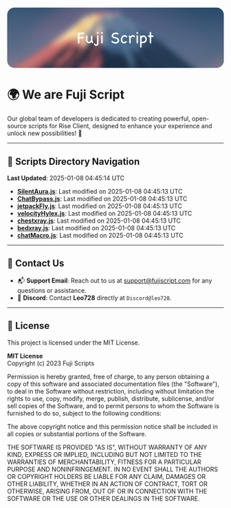 ![Banner](.github/b.webp)

# 🌍 **We are Fuji Script**

Our global team of developers is dedicated to creating powerful, open-source scripts for Rise Client, designed to enhance your experience and unlock new possibilities! 🌟

---
<!-- SCRIPTS_NAVIGATION_START -->
## 📂 **Scripts Directory Navigation**

**Last Updated**: 2025-01-08 04:45:14 UTC

- **[SilentAura.js](scripts/SilentAura.js)**: Last modified on 2025-01-08 04:45:13 UTC
- **[ChatBypass.js](scripts/ChatBypass.js)**: Last modified on 2025-01-08 04:45:13 UTC
- **[jetpackFly.js](scripts/jetpackFly.js)**: Last modified on 2025-01-08 04:45:13 UTC
- **[velocityHylex.js](scripts/velocityHylex.js)**: Last modified on 2025-01-08 04:45:13 UTC
- **[chestxray.js](scripts/chestxray.js)**: Last modified on 2025-01-08 04:45:13 UTC
- **[bedxray.js](scripts/bedxray.js)**: Last modified on 2025-01-08 04:45:13 UTC
- **[chatMacro.js](scripts/chatMacro.js)**: Last modified on 2025-01-08 04:45:13 UTC

<!-- SCRIPTS_NAVIGATION_END -->

---

## 💬 **Contact Us**  
- 📬 **Support Email**: Reach out to us at [support@fujiscript.com](mailto:support@fujiscript.com) for any questions or assistance.  
- 💬 **Discord**: Contact **Leo728** directly at `Discord@leo728`.

---

## 📜 **License**

This project is licensed under the MIT License.  

**MIT License**  
Copyright (c) 2023 Fuji Scripts  

Permission is hereby granted, free of charge, to any person obtaining a copy of this software and associated documentation files (the "Software"), to deal in the Software without restriction, including without limitation the rights to use, copy, modify, merge, publish, distribute, sublicense, and/or sell copies of the Software, and to permit persons to whom the Software is furnished to do so, subject to the following conditions:  

The above copyright notice and this permission notice shall be included in all copies or substantial portions of the Software.  

THE SOFTWARE IS PROVIDED "AS IS", WITHOUT WARRANTY OF ANY KIND, EXPRESS OR IMPLIED, INCLUDING BUT NOT LIMITED TO THE WARRANTIES OF MERCHANTABILITY, FITNESS FOR A PARTICULAR PURPOSE AND NONINFRINGEMENT. IN NO EVENT SHALL THE AUTHORS OR COPYRIGHT HOLDERS BE LIABLE FOR ANY CLAIM, DAMAGES OR OTHER LIABILITY, WHETHER IN AN ACTION OF CONTRACT, TORT OR OTHERWISE, ARISING FROM, OUT OF OR IN CONNECTION WITH THE SOFTWARE OR THE USE OR OTHER DEALINGS IN THE SOFTWARE.  
